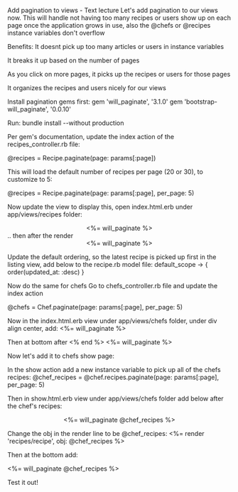 Add pagination to views - Text lecture
Let's add pagination to our views now. This will handle not having too many recipes or users show up on each page once the application grows in use, also the @chefs or @recipes instance variables don't overflow

Benefits:
It doesnt pick up too many articles or users in instance variables

It breaks it up based on the number of pages

As you click on more pages, it picks up the recipes or users for those pages

It organizes the recipes and users nicely for our views

Install pagination gems first:
gem 'will_paginate', '3.1.0'
gem 'bootstrap-will_paginate', '0.0.10'

Run:
bundle install --without production

Per gem's documentation, update the index action of the recipes_controller.rb file:

@recipes = Recipe.paginate(page: params[:page])

This will load the default number of recipes per page (20 or 30), to customize to 5:

@recipes = Recipe.paginate(page: params[:page], per_page: 5)

Now update the view to display this, open index.html.erb under app/views/recipes folder:

<div align="center">
  <%= will_paginate %>
</div>
..
then after the render

<div align="center">
  <%= will_paginate %>
</div>

Update the default ordering, so the latest recipe is picked up first in the listing view, add below to the recipe.rb model file:
default_scope -> { order(updated_at: :desc) }

Now do the same for chefs
Go to chefs_controller.rb file and update the index action

@chefs = Chef.paginate(page: params[:page], per_page: 5)

Now in the index.html.erb view under app/views/chefs folder, under div align center, add:
<%= will_paginate %>

Then at bottom after <% end %>
<%= will_paginate %>

Now let's add it to chefs show page:

In the show action add a new instance variable to pick up all of the chefs recipes:
@chef_recipes = @chef.recipes.paginate(page: params[:page], per_page: 5)

Then in show.html.erb view under app/views/chefs folder add below after the chef's recipes:

<div align="center">
  <%= will_paginate @chef_recipes %>
</div>

Change the obj in the render line to be @chef_recipes:
<%= render 'recipes/recipe', obj: @chef_recipes %>

Then at the bottom add:
<div class="center">
  <%= will_paginate @chef_recipes %>
</div>

Test it out!